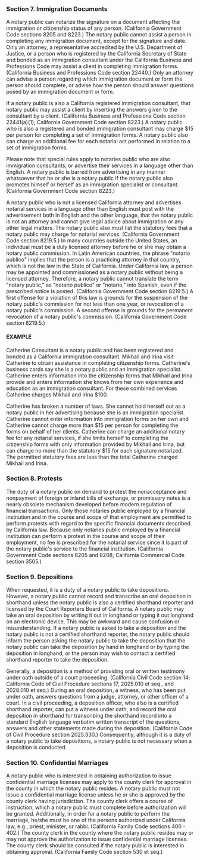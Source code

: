 ### Section 7. Immigration Documents

A notary public can notarize the signature on a document affecting the immigration or citizenship status of any person. (California Government Code sections 8205 and 8223.) The notary public cannot assist a person in completing any immigration document, except for the signature and date. Only an attorney, a representative accredited by the U.S. Department of Justice, or a person who is registered by the California Secretary of State and bonded as an immigration consultant under the California Business and Professions Code may assist a client in completing immigration forms. (California Business and Professions Code section 22440.) Only an attorney can advise a person regarding which immigration document or form the person should complete, or advise how the person should answer questions posed by an immigration document or form.

If a notary public is also a California registered immigration consultant, that notary public may assist a client by inserting the answers given to the consultant by a client. (California Business and Professions Code section 22441(a)(1); California Government Code section 8223.) A notary public who is also a registered and bonded immigration consultant may charge \$15 per person for completing a set of immigration forms. A notary public also can charge an additional fee for each notarial act performed in relation to a set of immigration forms.


Please note that special rules apply to notaries public who are also immigration consultants, or advertise their services in a language other than English. A notary public is barred from advertising in any manner whatsoever that he or she is a notary public if the notary public also promotes himself or herself as an immigration specialist or consultant. (California Government Code section 8223.)

A notary public who is not a licensed California attorney and advertises notarial services in a language other than English must post with the advertisement both in English and the other language, that the notary public is not an attorney and cannot give legal advice about immigration or any other legal matters. The notary public also must list the statutory fees that a notary public may charge for notarial services. (California Government Code section 8219.5.) In many countries outside the United States, an individual must be a duly licensed attorney before he or she may obtain a notary public commission. In Latin American countries, the phrase "notario publico" implies that the person is a practicing attorney in that country, which is not the law in the State of California. Under California law, a person may be appointed and commissioned as a notary public without being a licensed attorney. Therefore, a notary public
cannot translate the term "notary public," as "notario publico" or "notario," into Spanish, even if the prescribed notice is posted. (California Government Code section 8219.5.) A first offense for a violation of this law is grounds for the suspension of the notary public's commission for not less than one year, or revocation of a notary public's commission. A second offense is grounds for the permanent revocation of a notary public's commission. (California Government Code section 8219.5.)

#### EXAMPLE

Catherine Consultant is a notary public and has been registered and bonded as a California immigration consultant. Mikhail and Irina visit Catherine to obtain assistance in completing citizenship forms. Catherine's business cards say she is a notary public and an immigration specialist. Catherine enters information into the citizenship forms that Mikhail and Irina provide and enters information she knows from her own experience and education as an immigration consultant. For these combined services Catherine charges Mikhail and Irina \$100.

Catherine has broken a number of laws. She cannot hold herself out as a notary public in her advertising because she is an immigration specialist. Catherine cannot enter information into immigration forms on her own and Catherine cannot charge more than \$15 per person for completing the forms on behalf of her clients. Catherine can charge an additional notary fee for any notarial services, if she limits herself to completing the citizenship forms with only information provided by Mikhail and Irina, but can charge no more than the statutory $\$ 15$ for each signature notarized. The permitted statutory fees are less than the total Catherine charged Mikhail and Irina.

### Section 8. Protests

The duty of a notary public on demand to protest the nonacceptance and nonpayment of foreign or inland bills of exchange, or promissory notes is a nearly obsolete mechanism developed before modern regulation of financial transactions. Only those notaries public employed by a financial institution and in the course and scope of that employment are permitted to perform protests with regard to the specific financial documents described by California law. Because only notaries public employed by a financial institution can perform a protest in the course and scope of their employment, no fee is prescribed for the notarial service since it is part of the notary public's service to the financial institution. (California Government Code sections 8205 and 8208; California Commercial Code section 3505.)

### Section 9. Depositions

When requested, it is a duty of a notary public to take depositions. However, a notary public cannot record and transcribe an oral deposition in shorthand unless the notary public is also a certified shorthand reporter and licensed by the Court Reporters Board of California. A notary public may take an oral deposition by writing it out in longhand or typing it out longhand on an electronic device. This may be awkward and cause confusion or misunderstanding. If a notary public is asked to take a deposition and the notary public is not a certified shorthand reporter, the notary public should inform the person asking the notary public to take the deposition that the notary public can take the deposition by hand in longhand or by typing the deposition in longhand, or the person may wish to contact a certified shorthand reporter to take the deposition.

Generally, a deposition is a method of providing oral or written testimony under oath outside of a court proceeding. (California Civil Code section 14; California Code of Civil Procedure sections 17, 2025.010 et seq., and 2028.010 et seq.) During an oral deposition, a witness, who has been put under oath, answers questions from a judge, attorney, or other officer of a court. In a civil proceeding, a deposition officer, who also is a certified shorthand reporter, can put a witness under oath, and record the oral deposition in shorthand for transcribing the shorthand record into a standard English language verbatim written transcript of the questions, answers and other statements made during the deposition. (California Code of Civil Procedure section 2025.330.) Consequently, although it is a duty of a notary public to take depositions, a notary public is not necessary when a deposition is conducted.

### Section 10. Confidential Marriages

A notary public who is interested in obtaining authorization to issue confidential marriage licenses may apply to the county clerk for approval in the county in which the notary public resides. A notary public must not issue a confidential marriage license unless he or she is approved by the county clerk having jurisdiction. The county clerk offers a course of instruction, which a notary public must complete before authorization will be granted. Additionally, in order for a notary public to perform the marriage, he/she must be one of the persons authorized under California law, e.g., priest, minister, or rabbi. (California Family Code sections 400 - 402.) The county clerk in the county where the notary public resides may or may not approve the authorization to issue confidential marriage licenses. The county clerk should be consulted if the notary public is interested in obtaining approval. (California Family Code section 530 et seq.)
